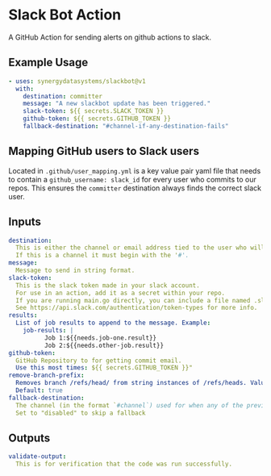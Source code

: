 # Slack Bot Action

A GitHub Action for sending alerts on github actions to slack.

## Example Usage

```yaml
- uses: synergydatasystems/slackbot@v1
  with:
    destination: committer
    message: "A new slackbot update has been triggered."
    slack-token: ${{ secrets.SLACK_TOKEN }}
    github-token: ${{ secrets.GITHUB_TOKEN }}
    fallback-destination: "#channel-if-any-destination-fails"
```

## Mapping GitHub users to Slack users

Located in `.github/user_mapping.yml` is a key value pair yaml file that needs to contain a `github_username: slack_id` for every user who commits to our repos. This ensures the `committer` destination always finds the correct slack user.

## Inputs

```yaml
destination:
  This is either the channel or email address tied to the user who will receive the direct message.
  If this is a channel it must begin with the '#'.
message:
  Message to send in string format.
slack-token:
  This is the slack token made in your slack account.
  For use in an action, add it as a secret within your repo.
  If you are running main.go directly, you can include a file named .slack_token and include the token there.
  See https://api.slack.com/authentication/token-types for more info.
results:
  List of job results to append to the message. Example:
    job-results: |
          Job 1:${{needs.job-one.result}}
          Job 2:${{needs.other-job.result}}
github-token:
  GitHub Repository to for getting commit email.
  Use this most times: ${{ secrets.GITHUB_TOKEN }}"
remove-branch-prefix:
  Removes branch /refs/head/ from string instances of /refs/heads. Values: true/false. Allows use of ${{ github.ref }} to print without /refs/heads
  Default: true
fallback-destination:
  The channel (in the format `#channel`) used for when any of the previous destinations fail.
  Set to "disabled" to skip a fallback
```

## Outputs

```yaml
validate-output:
  This is for verification that the code was run successfully.
```
